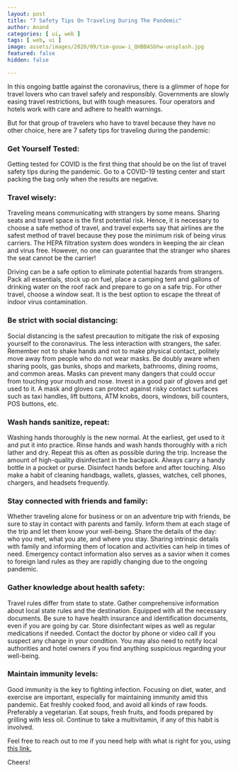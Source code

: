 ```yaml
---
layout: post
title: "7 Safety Tips On Traveling During The Pandemic"
author: Anand
categories: [ ui, web ]
tags: [ web, ui ]
image: assets/images/2020/09/tim-gouw-i_QHBBASbhw-unsplash.jpg
featured: false
hidden: false

---
```



In this ongoing battle against the coronavirus, there is a glimmer of hope for travel lovers who can travel safely and responsibly. Governments are slowly easing travel restrictions, but with tough measures. Tour operators and hotels work with care and adhere to health warnings.

But for that group of travelers who have to travel because they have no other choice, here are 7 safety tips for traveling during the pandemic: 
 
### Get Yourself Tested:

Getting tested for COVID is the first thing that should be on the list of travel safety tips during the pandemic. Go to a COVID-19 testing center and start packing the bag only when the results are negative.
 
### Travel wisely:

Traveling means communicating with strangers by some means. Sharing seats and travel space is the first potential risk.  Hence, it is necessary to choose a safe method of travel, and travel experts say that airlines are the safest method of travel because they pose the minimum risk of being virus carriers.  The HEPA filtration system does wonders in keeping the air clean and virus free.  However, no one can guarantee that the stranger who shares the seat cannot be the carrier! 

Driving can be a safe option to eliminate potential hazards from strangers.  Pack all essentials, stock up on fuel, place a camping tent and gallons of drinking water on the roof rack and prepare to go on a safe trip.  For other travel, choose a window seat.  It is the best option to escape the threat of indoor virus contamination. 

### Be strict with social distancing:

Social distancing is the safest precaution to mitigate the risk of exposing yourself to the coronavirus.  The less interaction with strangers, the safer.  Remember not to shake hands and not to make physical contact, politely move away from people who do not wear masks.  Be doubly aware when sharing pools, gas bunks, shops and markets, bathrooms, dining rooms, and common areas. Masks can prevent many dangers that could occur from touching your mouth and nose. Invest in a good pair of gloves and get used to it. A mask and gloves can protect against risky contact surfaces such as taxi handles, lift buttons, ATM knobs, doors, windows, bill counters, POS buttons, etc. 

### Wash hands sanitize, repeat:

Washing hands thoroughly is the new normal.  At the earliest, get used to it and put it into practice.  Rinse hands and wash hands thoroughly with a rich lather and dry.  Repeat this as often as possible during the trip.  Increase the amount of high-quality disinfectant in the backpack.  Always carry a handy bottle in a pocket or purse.  Disinfect hands before and after touching.  Also make a habit of cleaning handbags, wallets, glasses, watches, cell phones, chargers, and headsets frequently. 

### Stay connected with friends and family:

Whether traveling alone for business or on an adventure trip with friends, be sure to stay in contact with parents and family.  Inform them at each stage of the trip and let them know your well-being.  Share the details of the day: who you met, what you ate, and where you stay.  Sharing intrinsic details with family and informing them of location and activities can help in times of need. Emergency contact information also serves as a savior when it comes to foreign land rules as they are rapidly changing due to the ongoing pandemic. 
 
### Gather knowledge about health safety:

Travel rules differ from state to state.  Gather comprehensive information about local state rules and the destination.  Equipped with all the necessary documents.  Be sure to have health insurance and identification documents, even if you are going by car.  Store disinfectant wipes as well as regular medications if needed. Contact the doctor by phone or video call if you suspect any change in your condition.  You may also need to notify local authorities and hotel owners if you find anything suspicious regarding your well-being.




### Maintain immunity levels:

Good immunity is the key to fighting infection. Focusing on diet, water, and exercise are important, especially for maintaining immunity amid this pandemic. Eat freshly cooked food, and avoid all kinds of raw foods.  Preferably a vegetarian. Eat soups, fresh fruits, and foods prepared by grilling with less oil. Continue to take a multivitamin, if any of this habit is involved. 




Feel free to reach out to me if you need help with what is right for you, using <a href="https://www.calendly.com/ahyconsulting/book" target="\_blank">this link.</a>

Cheers!





